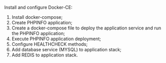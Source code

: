 Install and configure Docker-CE:
1. Install docker-compose;
2. Create PHPINFO application;
3. Create a docker-compose file to deploy the application service and run the PHPINFO application;
4. Execute PHPINFO application deployment;
5. Configure HEALTHCHECK methods;
6. Add database service (MYSQL) to application stack;
7. Add REDIS to application stack.
